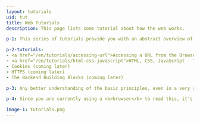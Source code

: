 ```yaml
---
layout: tutorials
uid: tut
title: Web Tutorials
description: This page lists some tutorial about how the web works.

p-1: This series of tutorials provide you with an abstract overview of what happens when you use your browser to visit a website. They will help you appreciate web technology and understand what is going on during your, probably daily, online activities.

p-2-tutorials: 
- <a href="/en/tutorials/accessing-url">Accessing a URL from the Browser</a>
- <a href="/en/tutorials/html-css-javascript">HTML, CSS, JavaScript - The Frontend Building Blocks</a>
- Cookies (coming later)
- HTTPS (coming later)
- The Backend Building Blocks (coming later)

p-3: Any better understanding of the basic principles, even in a very abstract way, will make it easier for you to work in web projects and talk to web developers. The tutorials avoid going down any rabbit holes of complexity. While they encourage you to be aware of the complexity, they also encourage you to ignore the details for now.

p-4: Since you are currently using a <b>browser</b> to read this, it's assumed you know what a browser is. Since you used a <b>URL</b> to access this page or a search engine to find this page, it' assumed you know what a URL is. It is also assumed you know that a <b>server</b> is a computer running a software so other computers can communicate with it over a network (the internet in our case).

image-1: tutorials.png
---
```

